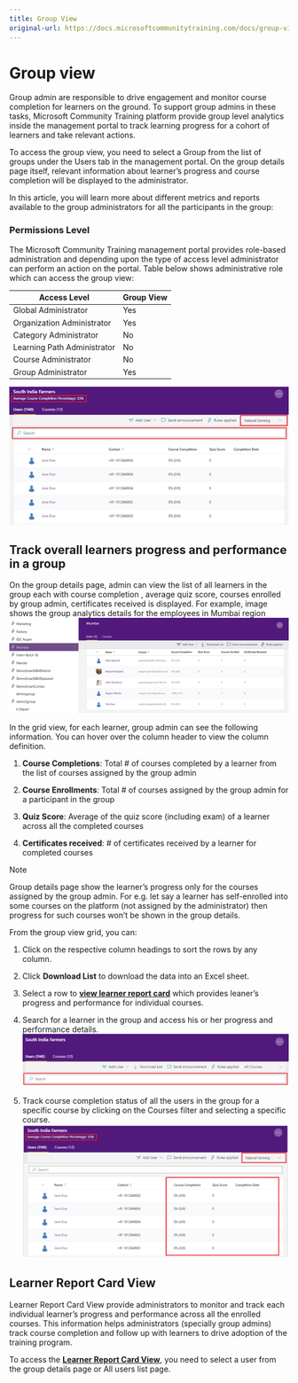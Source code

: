 ```yaml
---
title: Group View 
original-url: https://docs.microsoftcommunitytraining.com/docs/group-view-report
---
```


# Group view

Group admin are responsible to drive engagement and monitor course completion for learners on the ground. To support group admins in these tasks, Microsoft Community Training platform provide group level analytics inside the management portal to track learning progress for a cohort of learners and take relevant actions. 

To access the group view, you need to select a Group from the list of groups under the Users tab in the management portal. On the group details page itself, relevant information about learner’s progress and course completion will be displayed to the administrator. 

In this article, you will learn more about different metrics and reports available to the group administrators for all the participants in the group:

### Permissions Level
The Microsoft Community Training management portal provides role-based administration and depending upon the type of access level administrator can perform an action on the portal. Table below shows administrative role which can access the group view:  
	
|Access Level|  	Group View|
 |---|---|
|Global Administrator| Yes |
|Organization Administrator |Yes|
|Category Administrator	|No|
|Learning Path Administrator|No|
|Course Administrator	|No|
|Group Administrator	|Yes|

![image.png](../../media/image%28216%29.png)

## Track overall learners progress and performance in a group
On the group details page, admin can view the list of all learners in the group each with course completion , average quiz score, courses enrolled by group admin, certificates received is displayed. For example, image shows the group analytics details for the employees in Mumbai region
![image.png](../../media/image%2845%29.png)

In the grid view, for each learner, group admin can see the following information. You can hover over the column header to view the column definition.

1.	**Course Completions**: Total # of courses completed by a learner from the list of courses assigned by the group admin

2.	**Course Enrollments**: Total # of courses assigned by the group admin for a participant in the group

3.	**Quiz Score**: Average of the quiz score (including exam) of a learner across all the completed courses

4.	**Certificates received**: # of certificates received by a learner for completed courses 

> [!NOTE]  
> Group details page show the learner’s progress only for the courses assigned by the group admin. For e.g. let say a learner has self-enrolled into some courses on the platform (not assigned by the administrator) then progress for such courses won’t be shown in the group details.

From the group view grid, you can:
1.	Click on the respective column headings to sort the rows by any column.

2.	Click **Download List** to download the data into an Excel sheet.

3.	Select a row to [**view learner report card**](./6_learner-report-card-view) which provides leaner’s progress and performance for individual courses.

4.	Search for a learner in the group and access his or her progress and performance details.
![image.png](../../media/image%28217%29.png)

5. Track course completion status of all the users in the group for a specific course by clicking on the Courses filter and selecting a specific course.
![image.png](../../media/image%28218%29.png)

## Learner Report Card View
Learner Report Card View provide administrators to monitor and track each individual learner’s progress and performance across all the enrolled courses. This information helps administrators (specially group admins) track course completion and follow up with learners to drive adoption of the training program. 

To access the [**Learner Report Card View**](./6_learner-report-card-view), you need to select a user from the group details page or All users list page. 
